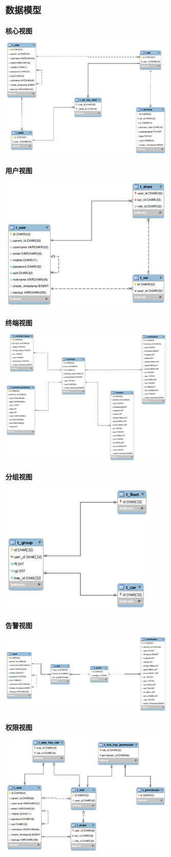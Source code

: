 # 数据模型

## 核心视图
![](./pic/核心视图.png)

## 用户视图
![](./pic/用户视图.png)

## 终端视图
![](./pic/终端视图.png)

## 分组视图
![](./pic/分组视图.png)

## 告警视图
![](./pic/告警视图.png)

## 权限视图
![](./pic/权限视图.png)
